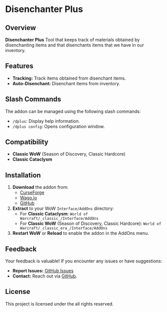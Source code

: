 # Disenchanter Plus

## Overview

**Disenchanter Plus** Tool that keeps track of materials obtained by disenchanting items and that disenchants items that we have in our inventory.

## Features

- **Tracking:** Track items obtained from disenchant items.
- **Auto-Disenchant:** Disenchant items from inventory.

## Slash Commands

The addon can be managed using the following slash commands:

- `/dplus`: Display help information.
- `/dplus config`: Opens configuration window.

## Compatibility

- **Classic WoW** (Season of Discovery, Classic Hardcore)
- **Classic Cataclysm**

## Installation

1. **Download** the addon from:
   - [CurseForge](https://www.curseforge.com/wow/addons/disenchater-plus)
   - [Wago.io](https://addons.wago.io/addons/disenchanter-plus)
   - [GitHub](https://github.com/osilvay/DisenchanterPlus)
2. **Extract** to your WoW `Interface/AddOns` directory:
   - For **Classic Cataclysm**: `World of Warcraft/_classic_/Interface/AddOns`
   - For **Classic WoW** (Season of Discovery, Classic Hardcore): `World of Warcraft/_classic_era_/Interface/AddOns`
3. **Restart WoW** or **Reload** to enable the addon in the AddOns menu.

## Feedback

Your feedback is valuable! If you encounter any issues or have suggestions:

- **Report Issues:** [GitHub Issues](https://github.com/osilvay/DisenchanterPlus/issues)
- **Contact:** Reach out via [GitHub](https://github.com/osilvay).

## License

This project is licensed under the all rights reserved.
